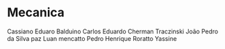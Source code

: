 # Mecanica

Cassiano Eduaro Balduino 
Carlos Eduardo Cherman Traczinski
João Pedro da Silva paz
Luan mencatto
Pedro Henrique Roratto Yassine
